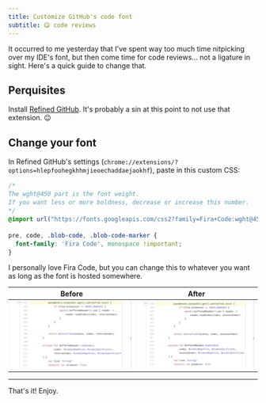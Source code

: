 ```yaml
---
title: Customize GitHub's code font
subtitle: 😋 code reviews
---
```


It occurred to me yesterday that I've spent way too much time nitpicking over my IDE's font, but
then come time for code reviews... not a ligature in sight. Here's a quick guide to change that.

## Perquisites

Install [Refined GitHub](https://github.com/sindresorhus/refined-github#install). It's probably a
sin at this point to not use that extension. 😉

## Change your font

In Refined GitHub's settings (`chrome://extensions/?options=hlepfoohegkhhmjieoechaddaejaokhf`),
paste in this custom CSS:

```css
/*
The wght@450 part is the font weight.
If you want less or more boldness, decrease or increase this number.
*/
@import url("https://fonts.googleapis.com/css2?family=Fira+Code:wght@450&display=swap");

pre, code, .blob-code, .blob-code-marker {
  font-family: 'Fira Code', monospace !important;
}
```

I personally love Fira Code, but you can change this to whatever you want as long as the font is
hosted somewhere.

| Before | After |
| --- | --- |
| <img src="/assets/general/default-github-code-font.webp" loading="lazy" width="100%" alt="Default GitHub font"/> | <img src="/assets/general/custom-github-code-font.webp" loading="lazy" width="100%" alt="Custom GitHub code font"/> |

<hr/>

That's it! Enjoy.
